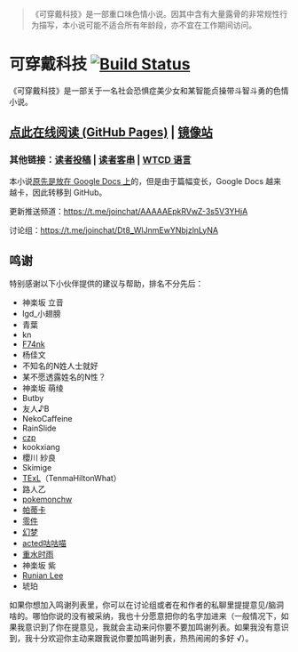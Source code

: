 >《可穿戴科技》是一部重口味色情小说。因其中含有大量露骨的非常规性行为描写，本小说可能不适合所有年龄段，亦不宜在工作期间访问。

# 可穿戴科技 [![Build Status](https://travis-ci.org/SCLeoX/Wearable-Technology.svg?branch=master)](https://travis-ci.org/SCLeoX/Wearable-Technology)
《可穿戴科技》是一部关于一名社会恐惧症美少女和某智能贞操带斗智斗勇的色情小说。

## [点此在线阅读 (GitHub Pages)](https://scleox.github.io/Wearable-Technology/) | [镜像站](https://wt.0x77.cf/)
### 其他链接：[读者投稿](https://scleox.github.io/Wearable-Technology/#META/%E6%8A%95%E7%A8%BF%E9%A1%BB%E7%9F%A5%E5%8F%8A%E7%AE%80%E6%98%93-Markdown-%E6%95%99%E7%A8%8B.html) | [读者客串](https://scleox.github.io/Wearable-Technology/#META/%E4%BA%BA%E5%90%8D%E8%AF%B7%E6%B1%82.html) | [WTCD 语言](https://scleox.github.io/Wearable-Technology/#META/WTCD/1.-%E6%A6%82%E8%BF%B0.html)
本小说[原先是放在 Google Docs 上](https://docs.google.com/document/d/1Pp5CtO8c77DnWGqbXg-3e7w9Q3t88P35FOl6iIJvMfo/edit?usp=sharing)的，但是由于篇幅变长，Google Docs 越来越卡，因此转移到 GitHub。

更新推送频道：https://t.me/joinchat/AAAAAEpkRVwZ-3s5V3YHjA

讨论组：https://t.me/joinchat/Dt8_WlJnmEwYNbjzlnLyNA

## 鸣谢
特别感谢以下小伙伴提供的建议与帮助，排名不分先后：

- 神楽坂 立音
- lgd_小翅膀
- 青葉
- kn
- [F74nk](https://t.me/F74nk_K)
- 杨佳文
- 不知名的N姓人士就好
- 某不愿透露姓名的N性？
- 神楽坂 萌绫
- Butby
- 友人♪B
- NekoCaffeine
- RainSlide
- [czp](https://www.hiczp.com)
- kookxiang
- 櫻川 紗良
- Skimige
- [TExL](http://texas.penguin-logistics.cn/)（TenmaHiltonWhat）
- 路人乙
- [pokemonchw](https://github.com/pokemonchw)
- [帕蒂卡](https://github.com/Patika-ailemait)
- [零件](https://nekosc.com)
- [幻梦](https://t.me/HuanmengQwQ)
- [acted咕咕喵](https://acted.gitlab.io)
- [重水时雨](https://t.me/boatmasteronD2O)
- 神楽坂 紫
- [Runian Lee](https://t.me/Runian)
- 琥珀

如果你想加入鸣谢列表里，你可以在讨论组或者在和作者的私聊里提提意见/脑洞啥的。哪怕你说的没有被采纳，我也十分愿意把你的名字加进来（一般情况下，如果我意识到了你在提意见，我就会主动来问你要不要加鸣谢列表。如果我没有意识到，我十分欢迎你主动来跟我说你要加鸣谢列表，热热闹闹的多好 √）。
